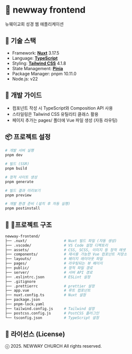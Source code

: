 # 📘 newway frontend

뉴웨이교회 성경 웹 애플리케이션

## 🚀 기술 스택

- Framework: [**Nuxt**](https://nuxt.com) 3.17.5
- Language: [**TypeScript**](https://www.typescriptlang.org/)
- Styling: [**Tailwind CSS**](https://tailwindcss.com/) 4.1.8
- State Management: [**Pinia**](https://pinia.vuejs.org/)
- Package Manager: pnpm 10.11.0
- Node.js: v22

## 🤝 개발 가이드

- 컴포넌트 작성 시 TypeScript와 Composition API 사용
- 스타일링은 Tailwind CSS 유틸리티 클래스 활용
- 페이지 추가는 pages/ 폴더에 Vue 파일 생성 (자동 라우팅)

## 📦 프로젝트 설정

```bash
# 개발 서버 실행
pnpm dev

# 빌드 (SSR)
pnpm build

# 정적 사이트 생성
pnpm generate

# 빌드 결과 미리보기
pnpm preview

# 개발 환경 준비 (설치 후 자동 실행)
pnpm postinstall
```

## 📁 프로젝트 구조

```bash
newway-frontend/
├── .nuxt/                 # Nuxt 빌드 파일 (자동 생성)
├── .vscode/               # VS Code 설정 디렉토리
├── assets/                # CSS, SCSS, 이미지 등 정적 에셋
├── components/            # 재사용 가능한 Vue 컴포넌트 저장소
├── layouts/               # 페이지 레이아웃 파일
├── pages/                 # 라우팅되는 뷰 페이지
├── public/                # 정적 파일 경로
├── server/                # 서버 API 경로
├── .eslintrc.json         # ESLint 설정
├── .gitignore
├── .prettierrc            # prettier 설정
├── app.vue                # 루트 컴포넌트
├── nuxt.config.ts         # Nuxt 설정
├── package.json
├── pnpm-lock.yaml
├── tailwind.config.js     # Tailwind 설정
├── postcss.config.js      # PostCSS 플러그인
└── tsconfig.json          # TypeScript 설정
```

## 📑 라이선스 (License)

ⓒ 2025. NEWWAY CHURCH
All rights reserved.
